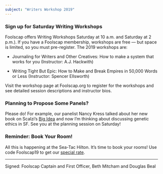 ```yaml
---
subject: "Writers Workshop 2019"
---
```



### Sign up for Saturday Writing Workshops

Foolscap offers Writing Workshops Saturday at 10 a.m. and Saturday at 2 p.m.). If you have a Foolscap membership, workshops are free — but space is limited, so you must pre-register. The 2019 workshops are:

* Journaling for Writers and Other Creatives: How to make a system that works for you (Instructor: A.J. Hackwith)

* Writing Tight But Epic: How to Make and Break Empires in 50,000 Words or Less (Instructor: Spencer Ellsworth)	

Visit the workshop page at Foolscap.org to register for the workshops and see detailed session descriptions and instructor bios.


### Planning to Propose Some Panels?

Please do! For example, our panelist Nancy Kress talked about her new book on Scalzi’s [Big Idea](https://whatever.scalzi.com/2018/11/13/the-big-idea-nancy-kress-5/) and now I’m thinking about discussing genetic ethics in SF. See you at the planning session on Saturday!


### Reminder: Book Your Room!

All this is happening at the Sea-Tac Hilton. It’s time to book your rooms! Use code Foolscap19 to get our [special rate](https://book.passkey.com/go/foolscap2019).

---

Signed: Foolscap Captain and First Officer, Beth Mitcham and Douglas Beal
